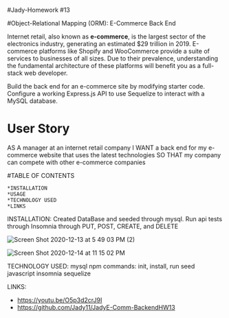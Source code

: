 #Jady-Homework #13

#Object-Relational Mapping (ORM): E-Commerce Back End

Internet retail, also known as **e-commerce**, is the largest sector of the electronics industry, generating an estimated $29 trillion in 2019. E-commerce platforms like Shopify and WooCommerce provide a suite of services to businesses of all sizes. Due to their prevalence, understanding the fundamental architecture of these platforms will benefit you as a full-stack web developer.

Build the back end for an e-commerce site by modifying starter code.  Configure a working Express.js API to use Sequelize to interact with a MySQL database.  
   
# User Story

AS A manager at an internet retail company
I WANT a back end for my e-commerce website that uses the latest technologies
SO THAT my company can compete with other e-commerce companies


#TABLE OF CONTENTS

    *INSTALLATION
    *USAGE
    *TECHNOLOGY USED
    *LINKS

INSTALLATION:
    Created DataBase and seeded through mysql.  Run api tests through Insomnia through PUT, POST, CREATE, and DELETE 


    

![Screen Shot 2020-12-13 at 5 49 03 PM (2)](https://user-images.githubusercontent.com/70386025/102178441-a459d580-3e62-11eb-8d91-dc0481c4cc1f.png)

![Screen Shot 2020-12-14 at 11 15 02 PM](https://user-images.githubusercontent.com/70386025/102178490-bb98c300-3e62-11eb-8d8d-b39104e2570d.png)



TECHNOLOGY USED:
    mysql
    npm commands: init, install, run seed
    javascript
    insomnia
    sequelize

LINKS:
* https://youtu.be/O5p3d2crJ9I
* https://github.com/Jady11/JadyE-Comm-BackendHW13

